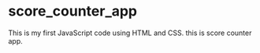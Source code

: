 # score_counter_app
This is my first JavaScript code using HTML and CSS. this is score counter app.
